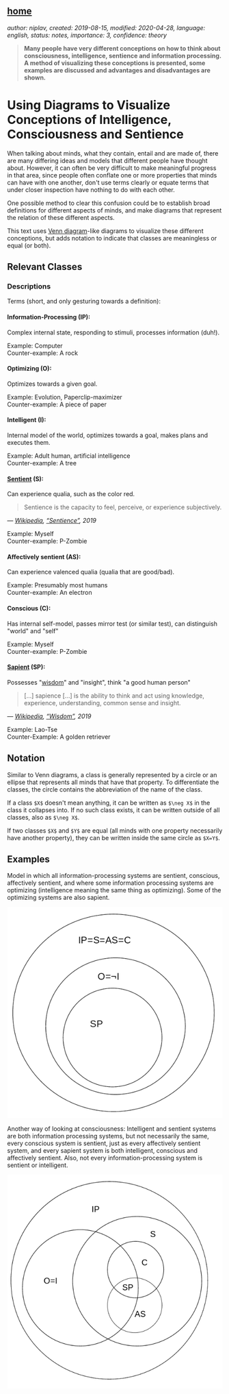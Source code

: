 [home](./index.md)
------------------

*author: niplav, created: 2019-08-15, modified: 2020-04-28, language: english, status: notes, importance: 3, confidence: theory*

> __Many people have very different conceptions on how to think about
> consciousness, intelligence, sentience and information processing. A
> method of visualizing these conceptions is presented, some examples are
> discussed and advantages and disadvantages are shown.__

Using Diagrams to Visualize Conceptions of Intelligence, Consciousness and Sentience
=========================================================================================

<!--
"If consciousness is the thoughts and computations that an agent performs
when acting in the world, there seems to be some relationship between
sapience -- the ability to intelligently handle novel situations --
and sentience -- inner "feelings"."

https://longtermrisk.org/flavors-of-computation-are-flavors-of-consciousness/
-->

<!--TODO: links in headers are no good, move them elsewhere-->

When talking about minds, what they contain, entail and are made of,
there are many differing ideas and models that different people have
thought about. However, it can often be very difficult to make meaningful
progress in that area, since people often conflate one or more properties
that minds can have with one another, don't use terms clearly or equate
terms that under closer inspection have nothing to do with each other.

One possible method to clear this confusion could be to establish broad
definitions for different aspects of minds, and make diagrams that
represent the relation of these different aspects.

This text uses [Venn
diagram](https://en.wikipedia.org/wiki/Venn_diagram)-like diagrams to
visualize these different conceptions, but adds notation to indicate
that classes are meaningless or equal (or both).

Relevant Classes
----------------

### Descriptions

Terms (short, and only gesturing towards a definition):

#### Information-Processing (IP):

Complex internal state, responding to stimuli, processes information
(duh!).

Example: Computer  
Counter-example: A rock

#### Optimizing (O):

Optimizes towards a given goal.

Example: Evolution, Paperclip-maximizer  
Counter-example: A piece of paper

#### Intelligent (I):

Internal model of the world, optimizes towards a goal, makes plans and
executes them.

Example: Adult human, artificial intelligence  
Counter-example: A tree

#### [Sentient](https://en.wikipedia.org/wiki/Sentience) (S):

Can experience qualia, such as the color red.

> Sentience is the capacity to feel, perceive, or experience subjectively.

*— [Wikipedia](https://en.wikipedia.org/wiki/Wikipedia), [“Sentience”](https://en.wikipedia.org/wiki/Sentience), 2019*

Example: Myself  
Counter-example: P-Zombie

#### Affectively sentient (AS):

Can experience valenced qualia (qualia that are good/bad).

Example: Presumably most humans  
Counter-example: An electron

#### Conscious (C):

<!--Issue: most people seem to use "conscious" and "sentient"
interchangeably-->

Has internal self-model, passes mirror test (or similar test), can
distinguish "world" and "self"

Example: Myself  
Counter-example: P-Zombie

#### [Sapient](https://en.wikipedia.org/wiki/Sapience) (SP):

Possesses "[wisdom](https://tsvibt.blogspot.com/2023/11/what-is-wisdom.html)" and "insight", think "a good human person"

> […] sapience […] is the ability to think and act using knowledge,
experience, understanding, common sense and insight.

*— [Wikipedia](https://en.wikipedia.org/wiki/Wikipedia), [“Wisdom”](https://en.wikipedia.org/wiki/Sapience), 2019*

Example: Lao-Tse  
Counter-Example: A golden retriever

Notation
--------

Similar to Venn diagrams, a class is generally represented by a circle
or an ellipse that represents all minds that have that property. To
differentiate the classes, the circle contains the abbreviation of the
name of the class.

If a class `$X$` doesn't mean anything, it can be written as `$\neg X$`
in the class it collapses into. If no such class exists, it can be
written outside of all classes, also as `$\neg X$`.

If two classes `$X$` and `$Y$` are equal (all minds with one property
necessarily have another property), they can be written inside the same
circle as `$X=Y$`.

Examples
--------

Model in which all information-processing systems are sentient, conscious,
affectively sentient, and where some information processing systems are
optimizing (intelligence meaning the same thing as optimizing). Some of
the optimizing systems are also sapient.

![Information-processing centric diagram](./img/consciousness_diagram/ip_centric.png "Information-processing centric diagram")

Another way of looking at consciousness: Intelligent and sentient systems
are both information processing systems, but not necessarily the same,
every conscious system is sentient, just as every affectively sentient
system, and every sapient system is both intelligent, conscious and
affectively sentient. Also, not every information-processing system is
sentient or intelligent.

![Diagram of a view where consciousness is a very specific thing](./img/consciousness_diagram/specific.png "Diagram of a view where consciousness is a a very specific thing")
